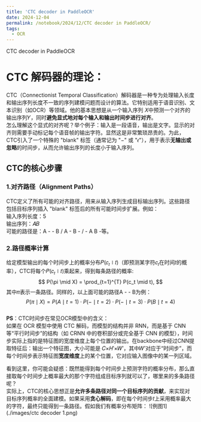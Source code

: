 ```yaml
---
title: 'CTC decoder in PaddleOCR'
date: 2024-12-04
permalink: /notebook/2024/12/CTC decoder in PaddleOCR/
tags:
  - OCR
---
```


CTC decoder in PaddleOCR

CTC 解码器的理论：
======

CTC（Connectionist Temporal Classification）解码器是一种专为处理输入长度和输出序列长度不一致的序列建模问题而设计的算法。它特别适用于语音识别、文本识别（如OCR）等领域。他的基本思想是从一个输入序列 
𝑋中预测一个对齐的输出序列𝑌，同时**避免显式地对每个输入和输出时间步进行对齐**。  
怎么理解这个显式的对齐呢？举个例子：输入是一段语音，输出是文字。显示的对齐则需要手动标记每个语音帧的输出字符。显然这是非常繁琐昂贵的。为此，CTC引入了一个特殊的 "blank" 标签（通常记为 "−" 或 "𝜖"），用于表示**无输出或忽略**的时间步，从而允许输出序列的长度小于输入序列。 

CTC的核心步骤
------

### 1.对齐路径（Alignment Paths）  
CTC定义了所有可能的对齐路径，用来从输入序列生成目标输出序列。这些路径包括目标序列插入 "blank" 标签后的所有可能时间步扩展。例如：  
输入序列长度：5  
输出序列：𝐴𝐵  
可能的路径是：A - - B / A - B - / - A B -等。  
### 2.路径概率计算  
给定模型输出的每个时间步上的概率分布𝑃(𝑐<sub>𝑡</sub>∣𝑡)（即预测某字符𝑐<sub>𝑡</sub>在时间𝑡的概率），CTC将每个𝑃(𝑐<sub>𝑡</sub>∣𝑡)乘起来，得到每条路径的概率:
$$
P(\pi \mid X) = \prod_{t=1}^{T} P(c_t \mid t),
$$
其中𝜋表示一条路径。同样的，以上面可能的路径A - - B为例：
$$
P(\pi \mid X) = P(A \mid t=1)⋅P(- \mid t=2)⋅P(- \mid t=3)⋅P(B \mid t=4)
$$    
**PS**：CTC时间步在常见OCR模型中的含义：  
如果在 OCR 模型中使用 CTC 解码，而模型的结构并非 RNN，而是基于 CNN 等“平行时间步”的结构（如 CRNN 中的卷积部分或完全基于 CNN 的模型），时间步实际上指的是特征图的宽度维度上每个位置的输出。在backbone中经过CNN提取特征后：输出一个特征图，大小可能是 𝐶×𝐻′×𝑊′，其中𝑊′对应于“时间步”，而每个时间步表示特征图**宽度维度**上的某个位置，它对应输入图像中的某一列区域。
    
看到这里，你可能会疑惑：既然能得到每个时间步上预测字符的概率分布，那么直接取每个时间步上概率最大的那个字符组成目标序列就可以了，哪里来的多条路径呢？   
实际上，CTC的核心思想正是**允许多条路径对同一个目标序列的贡献**，来实现对目标序列概率的全面建模。如果采用**贪心解码**，即在每个时间步𝑡上采用概率最大的字符，最终只能得到一条路径。假如我们有概率分布矩阵：
![例图1](./images/ctc decoder 1.png)
